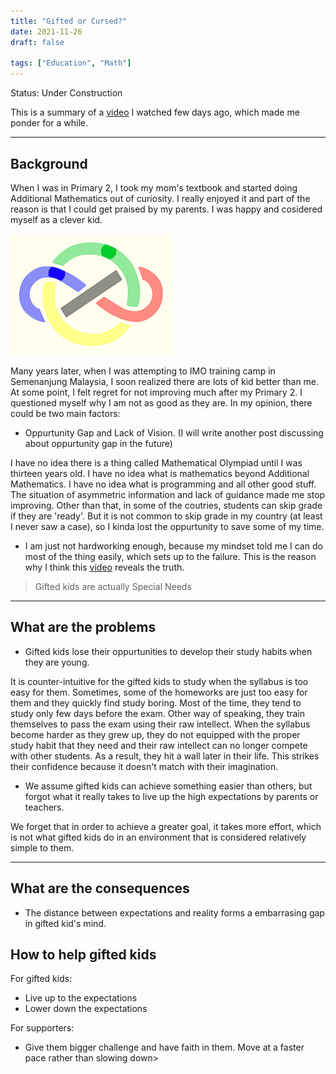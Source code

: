 ```yaml
---
title: "Gifted or Cursed?"
date: 2021-11-26
draft: false

tags: ["Education", "Math"]
---
```


Status: Under Construction

This is a summary of a [video][youtube-link] I watched few days ago, which made me ponder for a while.

---

## Background

When I was in Primary 2, I took my mom's textbook and started doing Additional Mathematics out of curiosity.
I really enjoyed it and part of the reason is that I could get praised by my parents.
I was happy and cosidered myself as a clever kid.

![IMO Logo](/images/IMO_logo.png#center)

Many years later, when I was attempting to IMO training camp in Semenanjung Malaysia, I soon realized there are lots of kid better than me.
At some point, I felt regret for not improving much after my Primary 2.
I questioned myself why I am not as good as they are.
In my opinion, there could be two main factors:

- Oppurtunity Gap and Lack of Vision. (I will write another post discussing about oppurtunity gap in the future)

I have no idea there is a thing called Mathematical Olympiad until I was thirteen years old.
I have no idea what is mathematics beyond Additional Mathematics.
I have no idea what is programming and all other good stuff.
The situation of asymmetric information and lack of guidance made me stop improving.
Other than that, in some of the coutries, students can skip grade if they are 'ready'. But it is not common to skip grade in my country (at least I never saw a case), so I kinda lost the oppurtunity to save some of my time.

- I am just not hardworking enough, because my mindset told me I can do most of the thing easily, which sets up to the failure.
This is the reason why I think this [video][youtube-link] reveals the truth.

> Gifted kids are actually Special Needs

---

## What are the problems

- Gifted kids lose their oppurtunities to develop their study habits when they are young.

It is counter-intuitive for the gifted kids to study when the syllabus is too easy for them. 
Sometimes, some of the homeworks are just too easy for them and they quickly find study boring.
Most of the time, they tend to study only few days before the exam. 
Other way of speaking, they train themselves to pass the exam using their raw intellect.
When the syllabus become harder as they grew up, they do not equipped with the proper study habit that they need and their raw intellect can no longer compete with other students.
As a result, they hit a wall later in their life.
This strikes their confidence because it doesn't match with their imagination.

- We assume gifted kids can achieve something easier than others, but forgot what it really takes to live up the high expectations by parents or teachers.

We forget that in order to achieve a greater goal, it takes more effort, which is not what gifted kids do in an environment that is considered relatively simple to them.

---

## What are the consequences

- The distance between expectations and reality forms a embarrasing gap in gifted kid's mind.

## How to help gifted kids

For gifted kids:

- Live up to the expectations
- Lower down the expectations

For supporters:

- Give them bigger challenge and have faith in them. Move at a faster pace rather than slowing down>

[youtube-link]: https://www.youtube.com/watch?v=QUjYy4Ksy1E